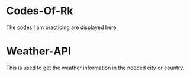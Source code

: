 # Codes-Of-Rk
The codes I am practicing are displayed here.

# Weather-API
This is used to get the weather information in the needed city or country.
